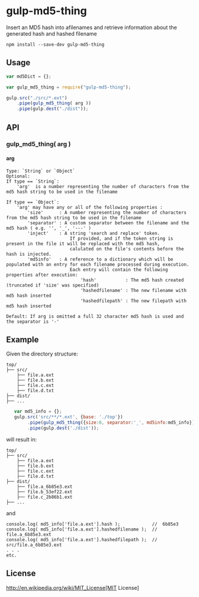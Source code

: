 # gulp-md5-thing
Insert an MD5 hash into afilenames and retrieve information about the generated hash and hashed filename

```shell
npm install --save-dev gulp-md5-thing
```

## Usage

```javascript
var md5Dict = {};

var gulp_md5_thing = require("gulp-md5-thing");

gulp.src("./src/*.ext")
	.pipe(gulp_md5_thing( arg ))
	.pipe(gulp.dest("./dist"));
```

## API

### gulp_md5_thing( arg )
#### arg
	Type: `String` or `Object` 
	Optional: 
	If type == `String`:
	    'arg'  is a number representing the number of characters from the md5 hash string to be used in the filename
 
	If type == `Object`:
	    'arg' may have any or all of the following properties : 
			'size'      : A number representing the number of characters from the md5 hash string to be used in the filename
			'separator' : A custom separator between the filename and the md5 hash ( e.g. '', '_', '---' )
			'inject'    : A string 'search and replace' token. 
							If provided, and if the token string is present in the file it will be replaced with the md5 hash, 
							calulated on the file's contents before the hash is injected.
		    'md5info'   : A reference to a dictionary which will be populated with an entry for each filename processed during execution.
			              	Each entry will contain the following properties after execution:
						   		'hash'           : The md5 hash created (truncated if 'size' was specified)
						   	 	'hashedfilename' : The new filename with md5 hash inserted
						   	 	'hashedfilepath' : The new filepath with md5 hash inserted
 
	Default: If arg is omitted a full 32 character md5 hash is used and the separator is '-'


## Example

Given the directory structure:

```shell
top/
├── src/
	├── file.a.ext
	├── file.b.ext
	├── file.c.ext
	├── file.d.txt
├── dist/
├── ...
```

```javascript
   var md5_info = {};
   gulp.src('src/**/*.ext', {base: './top'})
        .pipe(gulp_md5_thing({size:6, separator:'_', md5info:md5_info}))
        .pipe(gulp.dest('./dist'));
```

will result in:

```shell
top/
├── src/
	├── file.a.ext
	├── file.b.ext
	├── file.c.ext
	├── file.d.txt
├── dist/
	├── file.a_6b85e3.ext
	├── file.b_53ef22.ext
	├── file.c_2b86b1.ext
├── ...
```
 
and

```shell
console.log( md5_info['file.a.ext'].hash );            //  6b85e3
console.log( md5_info['file.a.ext'].hashedfilename );  //  file.a_6b85e3.ext
console.log( md5_info['file.a.ext'].hashedfilepath );  //  src/file.a_6b85e3.ext
. . . 
etc.
```

## License

http://en.wikipedia.org/wiki/MIT_License[MIT License]


